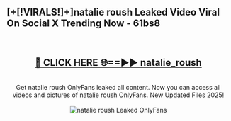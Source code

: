 <h2>[+[!VIRALS!]+]natalie roush Leaked Video Viral On Social X Trending Now - 61bs8</h2>
<br>
<div align="center">
<h2><a href="https://libra.edu.pl?natalie_roush" rel="nofollow">🔴 CLICK HERE 🌐==►► natalie_roush</a></h2>
<br>
Get natalie roush OnlyFans leaked all content. Now you can access all videos and pictures of natalie roush OnlyFans. New Updated Files 2025!
<br>
<br>
<a href="https://libra.edu.pl?natalie_roush" rel="nofollow" data-target="animated-image.originalLink"><img src="https://i.ibb.co.com/WyWwxjT/player-gif2.gif" alt="natalie roush Leaked OnlyFans" style="max-width: 100%; display: inline-block;" data-target="animated-image.originalImage"></a>
</div>
<br>